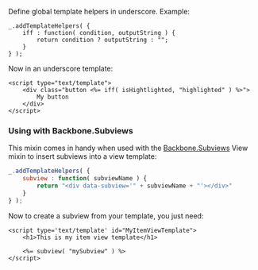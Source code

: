 Define global template helpers in underscore. Example:

	_.addTemplateHelpers( {
		iff : function( condition, outputString ) {
			return condition ? outputString : "";
		}
	} );

Now in an underscore template:

	<script type="text/template">
		<div class="button <%= iff( isHightlighted, "highlighted" ) %>">
			My button
		</div>
	</script>

### Using with Backbone.Subviews

This mixin comes in handy when used with the [Backbone.Subviews](https://github.com/dgbeck/backbone.subviews) View mixin to insert subviews into a view template:

```javascript
_.addTemplateHelpers( {
	subview : function( subviewName ) {
		return "<div data-subview='" + subviewName + "'></div>"
	}
} );
```

Now to create a subview from your template, you just need:

	<script type='text/template' id="MyItemViewTemplate">
		<h1>This is my item view template</h1>

		<%= subview( "mySubview" ) %>
	</script>